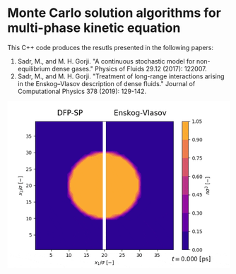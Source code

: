 # Monte Carlo solution algorithms for multi-phase kinetic equation


This C++ code produces the resutls presented in the following papers:

1. Sadr, M., and M. H. Gorji. "A continuous stochastic model for non-equilibrium dense gases." Physics of Fluids 29.12 (2017): 122007.
2. Sadr, M., and M. H. Gorji. "Treatment of long-range interactions arising in the Enskog–Vlasov description of dense fluids." Journal of Computational Physics 378 (2019): 129-142.

![Demo](n_validation.gif)
